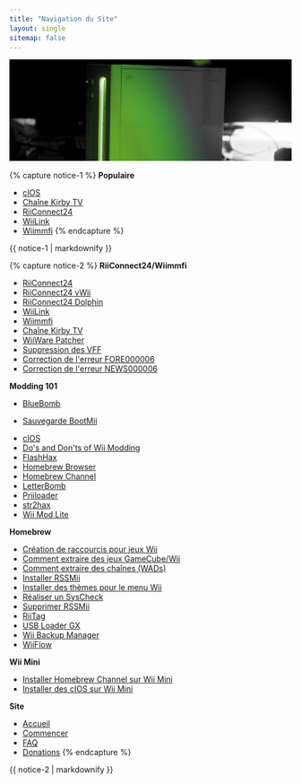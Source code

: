 ```yaml
---
title: "Navigation du Site"
layout: single
sitemap: false
---
```


![WiiTutorials](/images/WiiTutorials.jpg)

{% capture notice-1 %}
**Populaire**

+ [cIOS](cios)
+ [Chaîne Kirby TV](kirby-tv)
+ [RiiConnect24](riiconnect24)
+ [WiiLink](wiilink)
+ [Wiimmfi](wiimmfi)
{% endcapture %}
<div class="notice--info">{{ notice-1 | markdownify }}</div>

{% capture notice-2 %}
**RiiConnect24/Wiimmfi**
+ [RiiConnect24](riiconnect24)
+ [RiiConnect24 vWii](riiconnect24-vwii)
+ [RiiConnect24 Dolphin](riiconnect24-dolphin)
+ [WiiLink](wiilink)
+ [Wiimmfi](wiimmfi)
+ [Chaîne Kirby TV](kirby-tv)
+ [WiiWare Patcher](wiiwarepatcher)
+ [Suppression des VFF](deleting-vffs)
+ [Correction de l'erreur FORE000006](riiconnect24-batteryfix)
+ [Correction de l'erreur NEWS000006](news000006)

**Modding 101**
+ [BlueBomb](bluebomb)
* [Sauvegarde BootMii](bootmii)
+ [cIOS](cios)
+ [Do's and Don'ts of Wii Modding](dosanddonts)
+ [FlashHax](flashhax)
+ [Homebrew Browser](hbb)
+ [Homebrew Channel](hbc)
+ [LetterBomb](letterbomb)
+ [Priiloader](priiloader)
+ [str2hax](str2hax)
+ [Wii Mod Lite](wiimodlite)

**Homebrew**
+ [Création de raccourcis pour jeux Wii](wiigsc)
+ [Comment extraire des jeux GameCube/Wii](dump-games)
+ [Comment extraire des chaînes (WADs)](dump-wads)
+ [Installer RSSMii](rssmii)
+ [Installer des thèmes pour le menu Wii](themes)
+ [Réaliser un SysCheck](syscheck)
+ [Supprimer RSSMii](rssmii-remove)
+ [RiiTag](riitag)
+ [USB Loader GX](usbloadergx)
+ [Wii Backup Manager](wiibackupmanager)
+ [WiiFlow](wiiflow)

**Wii Mini**
+ [Installer Homebrew Channel sur Wii Mini](hbc-mini)
+ [Installer des cIOS sur Wii Mini](cios-mini)

**Site**
+ [Accueil](/)
+ [Commencer](Commencer)
+ [FAQ](faq)
+ [Donations](donations)
{% endcapture %}
<div class="notice--primary">{{ notice-2 | markdownify }}</div>
